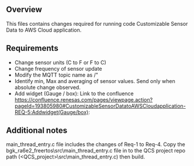 
## Overview
This files contains changes required for running code Customizable Sensor Data to AWS Cloud application.

## Requirements
- Change sensor units (C to F or F to C)
- Change frequency of sensor update
- Modify the MQTT topic name as <sensor name>/<parameter>"
- Identify min, Max and averaging of sensor values. Send only when absolute change observed.
- Add widget (Gauge / box): Link to the confluence https://confluence.renesas.com/pages/viewpage.action?pageId=193805980#CustomizableSensorDatatoAWSCloudapplication-REQ-5:Addwidget(Gauge/box):

## Additional notes
main_thread_entry.c file includes the changes of Req-1 to Req-4. Copy the bgk_ra6e2_freertos\src\main_thread_entry.c file in to the QCS project repo path (<QCS_project>\src\main_thread_entry.c) then build.
